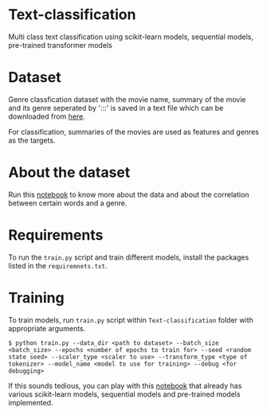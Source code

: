 # Text-classification
Multi class text classification using scikit-learn models, sequential models, pre-trained transformer models

# Dataset
Genre classfication dataset with the movie name, summary of the movie and its genre seperated by ':::' is saved in a text file which can be downloaded from [here](https://www.kaggle.com/code/rohitganji13/film-genre-classification-using-nlp/data).

For classification, summaries of the movies are used as features and genres as the targets.

# About the dataset
Run this [notebook](https://colab.research.google.com/drive/1xlkqsWmmkw7ruoazaEWiox_Od-8MMGff#scrollTo=leGprgl9aN9s) to know more about the data and about the correlation between certain words and a genre.

# Requirements
To run the `train.py` script and train different models, install the packages listed in the `requiremnets.txt`.

# Training
To train models, run `train.py` script within `Text-classification` folder with appropriate arguments.

```
$ python train.py --data_dir <path to dataset> --batch_size <batch_size> --epochs <number of epochs to train for> --seed <random state seed> --scaler_type <scaler to use> --transform_type <type of tokenizer> --model_name <model to use for training> --debug <for debugging>
```

If this sounds tedious, you can play with this [notebook](https://colab.research.google.com/drive/1ipyhpEdEbV1tzU5Z2oinmbAU1upPS0Qb#scrollTo=5-VTHCr7wE6P) that already has various scikit-learn models, sequential models and pre-trained models implemented.